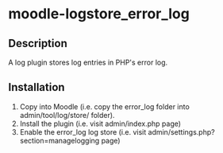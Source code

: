 # moodle-logstore_error_log

## Description

A log plugin stores log entries in PHP's error log.

## Installation

1. Copy into Moodle (i.e. copy the error_log folder into admin/tool/log/store/ folder).
2. Install the plugin (i.e. visit admin/index.php page)
3. Enable the error_log log store (i.e. visit admin/settings.php?section=managelogging page)

